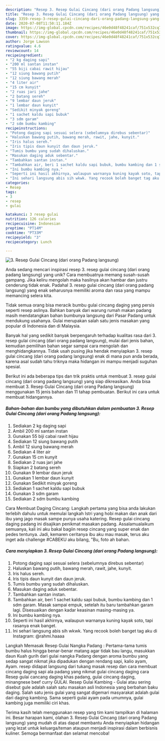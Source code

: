 ```yaml
---
description: "Resep 3. Resep Gulai Cincang (dari orang Padang langsung) yang Menggugah Selera"
title: "Resep 3. Resep Gulai Cincang (dari orang Padang langsung) yang Menggugah Selera"
slug: 3359-resep-3-resep-gulai-cincang-dari-orang-padang-langsung-yang-menggugah-selera
date: 2020-07-08T11:50:11.184Z
image: https://img-global.cpcdn.com/recipes/46e0d48f48241caf/751x532cq70/3-resep-gulai-cincang-dari-orang-padang-langsung-foto-resep-utama.jpg
thumbnail: https://img-global.cpcdn.com/recipes/46e0d48f48241caf/751x532cq70/3-resep-gulai-cincang-dari-orang-padang-langsung-foto-resep-utama.jpg
cover: https://img-global.cpcdn.com/recipes/46e0d48f48241caf/751x532cq70/3-resep-gulai-cincang-dari-orang-padang-langsung-foto-resep-utama.jpg
author: Jorge Lawson
ratingvalue: 4.6
reviewcount: 14
recipeingredient:
- "2 kg daging sapi"
- "200 ml santan instan"
- "55 biji cabai rawit hijau"
- "12 siung bawang putih"
- "12 siung bawang merah"
- "4 liter air"
- "15 cm kunyit"
- "2 ruas jari jahe"
- "2 batang sereh"
- "9 lembar daun jeruk"
- "1 lembar daun kunyit"
- "Sedikit minyak goreng"
- "1 sachet kaldu sapi bubuk"
- "3 sdm garam"
- "2 sdm bumbu kambing"
recipeinstructions:
- "Potong daging sapi sesuai selera (sebelumnya direbus sebentar)"
- "Haluskan bawang putih, bawang merah, rawit, jahe, kunyit."
- "Iris halus sereh."
- "Iris tipis daun kunyit dan daun jeruk."
- "Tumis bumbu yang sudah dihaluskan."
- "Masukan daging aduk sebentar."
- "Tambahkan santan instan."
- "Tambahkan air, beri 1 sachet kaldu sapi bubuk, bumbu kambing dan 1 sdm garam. Masak sampai empuk, setelah itu baru tambahkan garam lagi. Disesuaikan dengan kadar keasinan masing-masing ya."
- "Ini bumbu kambing nya."
- "Seperti ini hasil akhirnya, walaupun warnanya kuning kayak soto, tapi rasanya enak banget."
- "Ini sehari langsung abis sih wkwk. Yang recook boleh banget tag aku di Instagram: @rahmi.haaaa"
categories:
- Resep
tags:
- 3
- resep
- gulai

katakunci: 3 resep gulai 
nutrition: 126 calories
recipecuisine: Indonesian
preptime: "PT14M"
cooktime: "PT33M"
recipeyield: "3"
recipecategory: Lunch

---
```



![3. Resep Gulai Cincang (dari orang Padang langsung)](https://img-global.cpcdn.com/recipes/46e0d48f48241caf/751x532cq70/3-resep-gulai-cincang-dari-orang-padang-langsung-foto-resep-utama.jpg)

Anda sedang mencari inspirasi resep 3. resep gulai cincang (dari orang padang langsung) yang unik? Cara membuatnya memang susah-susah gampang. Jika keliru mengolah maka hasilnya akan hambar dan justru cenderung tidak enak. Padahal 3. resep gulai cincang (dari orang padang langsung) yang enak seharusnya memiliki aroma dan rasa yang mampu memancing selera kita.

Tidak semua orang bisa meracik bumbu gulai cincang daging yang persis seperti resep aslinya. Bahkan banyak dari warung rumah makan padang masih mendatangkan bahan bumbunya langsung dari Pasar Padang untuk mendukung usahanya. Gulai merupakan salah satu jenis masakan yang popular di Indonesia dan di Malaysia.

Banyak hal yang sedikit banyak berpengaruh terhadap kualitas rasa dari 3. resep gulai cincang (dari orang padang langsung), mulai dari jenis bahan, kemudian pemilihan bahan segar sampai cara mengolah dan menghidangkannya. Tidak usah pusing jika hendak menyiapkan 3. resep gulai cincang (dari orang padang langsung) enak di mana pun anda berada, karena asal sudah tahu triknya maka hidangan ini mampu menjadi suguhan spesial.


Berikut ini ada beberapa tips dan trik praktis untuk membuat 3. resep gulai cincang (dari orang padang langsung) yang siap dikreasikan. Anda bisa membuat 3. Resep Gulai Cincang (dari orang Padang langsung) menggunakan 15 jenis bahan dan 11 tahap pembuatan. Berikut ini cara untuk membuat hidangannya.

<!--inarticleads1-->

##### Bahan-bahan dan bumbu yang dibutuhkan dalam pembuatan 3. Resep Gulai Cincang (dari orang Padang langsung):

1. Sediakan 2 kg daging sapi
1. Ambil 200 ml santan instan
1. Gunakan 55 biji cabai rawit hijau
1. Sediakan 12 siung bawang putih
1. Ambil 12 siung bawang merah
1. Sediakan 4 liter air
1. Gunakan 15 cm kunyit
1. Sediakan 2 ruas jari jahe
1. Siapkan 2 batang sereh
1. Gunakan 9 lembar daun jeruk
1. Gunakan 1 lembar daun kunyit
1. Gunakan Sedikit minyak goreng
1. Sediakan 1 sachet kaldu sapi bubuk
1. Gunakan 3 sdm garam
1. Sediakan 2 sdm bumbu kambing


Cara Membuat Daging Cincang: Langkah pertama yang bisa anda lakukan terlebih dahulu untuk memulai langkah Istri yang hobi makan dan anak dari ibu yang jago masak sampe punya usaha katering. Resep gulai cincang daging padang ini disajikan penikmat masakan padang. Assalamualaikum semuanya, kali ini aku bakal bagiin resep cincang yang super enak dan pedes tentunya. Jadi, kemaren ceritanya ibu aku mau masak, terus aku inget ada challenge #CABEKU aku bilang, &#34;Bu, foto ah bahan. 

<!--inarticleads2-->

##### Cara menyiapkan 3. Resep Gulai Cincang (dari orang Padang langsung):

1. Potong daging sapi sesuai selera (sebelumnya direbus sebentar)
1. Haluskan bawang putih, bawang merah, rawit, jahe, kunyit.
1. Iris halus sereh.
1. Iris tipis daun kunyit dan daun jeruk.
1. Tumis bumbu yang sudah dihaluskan.
1. Masukan daging aduk sebentar.
1. Tambahkan santan instan.
1. Tambahkan air, beri 1 sachet kaldu sapi bubuk, bumbu kambing dan 1 sdm garam. Masak sampai empuk, setelah itu baru tambahkan garam lagi. Disesuaikan dengan kadar keasinan masing-masing ya.
1. Ini bumbu kambing nya.
1. Seperti ini hasil akhirnya, walaupun warnanya kuning kayak soto, tapi rasanya enak banget.
1. Ini sehari langsung abis sih wkwk. Yang recook boleh banget tag aku di Instagram: @rahmi.haaaa


Langkah Memasak Resep Gulai Nangka Padang : Pertama-tama tumis bumbu halus hingga benar-benar matang agar tidak bau langu, masukkan daun Kuah gurih dari gulai nangka Padang dengan aroma bumbu yang sedap sangat nikmat jika dipadukan dengan rendang sapi, kalio ayam, Ayam. resep didapat langsung dari tukang masak resep dan cara membuat cincang daging sapi ala padang yang nikmat gulai cincang daging cara Resep gulai cancang daging khas padang, gulai cincang daging, minangnese beef curry GULAI. Resep Gulai Kambing - Gulai atau sering disebut gule adalah salah satu masakan asli Indonesia yang berbahan baku daging. Salah satu jenis gulai yang sangat digemari masyarakat adalah gulai dari daging kambing. Sama seperti gulai ayam pada umumnya, gulai kambing juga memiliki ciri khas. 

Terima kasih telah menggunakan resep yang tim kami tampilkan di halaman ini. Besar harapan kami, olahan 3. Resep Gulai Cincang (dari orang Padang langsung) yang mudah di atas dapat membantu Anda menyiapkan hidangan yang lezat untuk keluarga/teman ataupun menjadi inspirasi dalam berbisnis kuliner. Semoga bermanfaat dan selamat mencoba!
